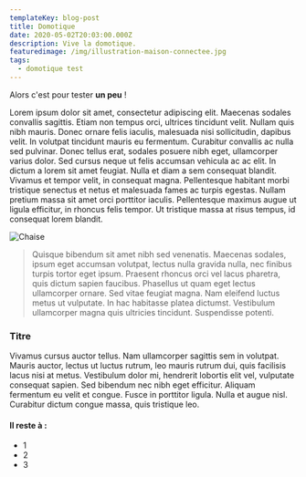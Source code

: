 ```yaml
---
templateKey: blog-post
title: Domotique
date: 2020-05-02T20:03:00.000Z
description: Vive la domotique.
featuredimage: /img/illustration-maison-connectee.jpg
tags:
  - domotique test
---
```


Alors c'est pour tester **un peu** !

Lorem ipsum dolor sit amet, consectetur adipiscing elit. Maecenas sodales convallis sagittis. Etiam non tempus orci, ultrices tincidunt velit. Nullam quis nibh mauris. Donec ornare felis iaculis, malesuada nisi sollicitudin, dapibus velit. In volutpat tincidunt mauris eu fermentum. Curabitur convallis ac nulla sed pulvinar. Donec tellus erat, sodales posuere nibh eget, ullamcorper varius dolor. Sed cursus neque ut felis accumsan vehicula ac ac elit. In dictum a lorem sit amet feugiat. Nulla et diam a sem consequat blandit. Vivamus et tempor velit, in consequat magna. Pellentesque habitant morbi tristique senectus et netus et malesuada fames ac turpis egestas. Nullam pretium massa sit amet orci porttitor iaculis. Pellentesque maximus augue ut ligula efficitur, in rhoncus felis tempor. Ut tristique massa at risus tempus, id consequat lorem blandit.

![Chaise](/img/illustration-maison-connectee.jpg "Chaise")

> Quisque bibendum sit amet nibh sed venenatis. Maecenas sodales, ipsum eget accumsan volutpat, lectus nulla gravida nulla, nec finibus turpis tortor eget ipsum. Praesent rhoncus orci vel lacus pharetra, quis dictum sapien faucibus. Phasellus ut quam eget lectus ullamcorper ornare. Sed vitae feugiat magna. Nam eleifend luctus metus ut vulputate. In hac habitasse platea dictumst. Vestibulum ullamcorper magna quis ultricies tincidunt. Suspendisse potenti.

### Titre

Vivamus cursus auctor tellus. Nam ullamcorper sagittis sem in volutpat. Mauris auctor, lectus ut luctus rutrum, leo mauris rutrum dui, quis facilisis lacus nisi at metus. Vestibulum dolor mi, hendrerit lobortis elit vel, vulputate consequat sapien. Sed bibendum nec nibh eget efficitur. Aliquam fermentum eu velit et congue. Fusce in porttitor ligula. Nulla et augue nisl. Curabitur dictum congue massa, quis tristique leo.

#### Il reste à :

- 1
- 2
- 3

